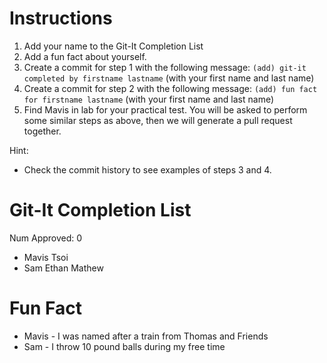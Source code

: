 # Instructions

1. Add your name to the Git-It Completion List
2. Add a fun fact about yourself.
3. Create a commit for step 1 with the following message:
    `(add) git-it completed by firstname lastname` (with your first name and last name)
4. Create a commit for step 2 with the following message:
    `(add) fun fact for firstname lastname` (with your first name and last name)
5. Find Mavis in lab for your practical test.
    You will be asked to perform some similar steps as above,
    then we will generate a pull request together.

Hint:
* Check the commit history to see examples of steps 3 and 4.

# Git-It Completion List

Num Approved: 0

* Mavis Tsoi
* Sam Ethan Mathew

# Fun Fact

* Mavis - I was named after a train from Thomas and Friends
* Sam - I throw 10 pound balls during my free time
